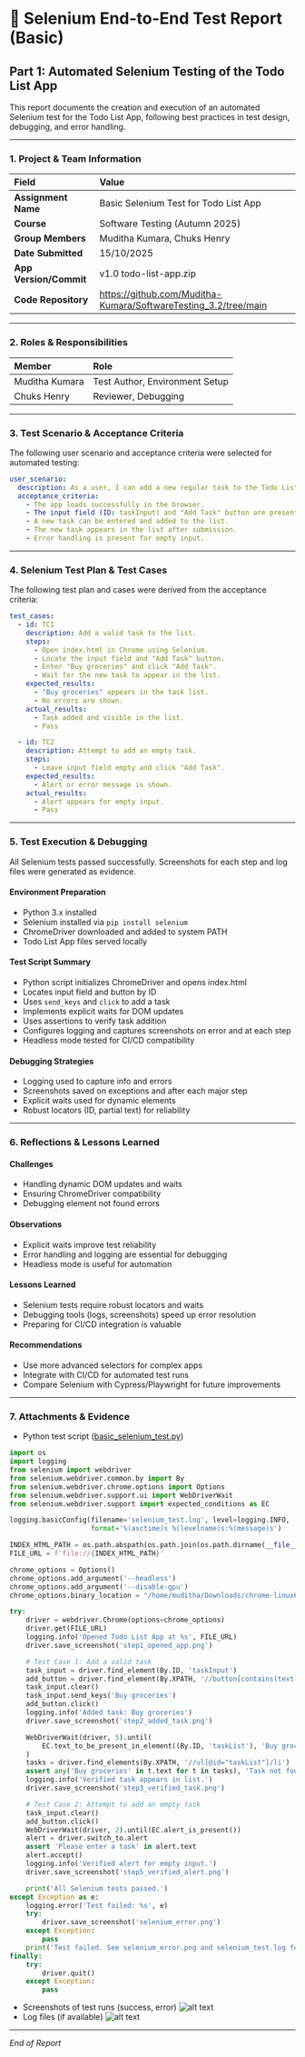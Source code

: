 # 📝 Selenium End-to-End Test Report (Basic)

## Part 1: Automated Selenium Testing of the Todo List App

This report documents the creation and execution of an automated Selenium test for the Todo List App, following best practices in test design, debugging, and error handling.

---

### 1. Project & Team Information

| Field | Value |
| :---- | :---- |
| **Assignment Name** | Basic Selenium Test for Todo List App |
| **Course** | Software Testing (Autumn 2025) |
| **Group Members** | Muditha Kumara, Chuks Henry |
| **Date Submitted** | 15/10/2025 |
| **App Version/Commit** | v1.0 todo-list-app.zip |
| **Code Repository** | https://github.com/Muditha-Kumara/SoftwareTesting_3.2/tree/main |

---

### 2. Roles & Responsibilities

| Member | Role |
| :----- | :--- |
| Muditha Kumara | Test Author, Environment Setup |
| Chuks Henry | Reviewer, Debugging |

---

### 3. Test Scenario & Acceptance Criteria

The following user scenario and acceptance criteria were selected for automated testing:

```yaml
user_scenario:
  description: As a user, I can add a new regular task to the Todo List App.
  acceptance_criteria:
    - The app loads successfully in the browser.
    - The input field (ID: taskInput) and "Add Task" button are present.
    - A new task can be entered and added to the list.
    - The new task appears in the list after submission.
    - Error handling is present for empty input.
```

---

### 4. Selenium Test Plan & Test Cases

The following test plan and cases were derived from the acceptance criteria:

```yaml
test_cases:
  - id: TC1
    description: Add a valid task to the list.
    steps:
      - Open index.html in Chrome using Selenium.
      - Locate the input field and "Add Task" button.
      - Enter "Buy groceries" and click "Add Task".
      - Wait for the new task to appear in the list.
    expected_results:
      - "Buy groceries" appears in the task list.
      - No errors are shown.
    actual_results:
      - Task added and visible in the list.
      - Pass

  - id: TC2
    description: Attempt to add an empty task.
    steps:
      - Leave input field empty and click "Add Task".
    expected_results:
      - Alert or error message is shown.
    actual_results:
      - Alert appears for empty input.
      - Pass
```

---

### 5. Test Execution & Debugging

All Selenium tests passed successfully. Screenshots for each step and log files were generated as evidence.

#### Environment Preparation
- Python 3.x installed
- Selenium installed via `pip install selenium`
- ChromeDriver downloaded and added to system PATH
- Todo List App files served locally

#### Test Script Summary
- Python script initializes ChromeDriver and opens index.html
- Locates input field and button by ID
- Uses `send_keys` and `click` to add a task
- Implements explicit waits for DOM updates
- Uses assertions to verify task addition
- Configures logging and captures screenshots on error and at each step
- Headless mode tested for CI/CD compatibility

#### Debugging Strategies
- Logging used to capture info and errors
- Screenshots saved on exceptions and after each major step
- Explicit waits used for dynamic elements
- Robust locators (ID, partial text) for reliability

---

### 6. Reflections & Lessons Learned

#### Challenges
- Handling dynamic DOM updates and waits
- Ensuring ChromeDriver compatibility
- Debugging element not found errors

#### Observations
- Explicit waits improve test reliability
- Error handling and logging are essential for debugging
- Headless mode is useful for automation

#### Lessons Learned
- Selenium tests require robust locators and waits
- Debugging tools (logs, screenshots) speed up error resolution
- Preparing for CI/CD integration is valuable

#### Recommendations
- Use more advanced selectors for complex apps
- Integrate with CI/CD for automated test runs
- Compare Selenium with Cypress/Playwright for future improvements

---

### 7. Attachments & Evidence

- Python test script ([basic_selenium_test.py](https://github.com/Muditha-Kumara/SoftwareTesting_3.2/blob/main/basic_selenium_test.py))

```python
import os
import logging
from selenium import webdriver
from selenium.webdriver.common.by import By
from selenium.webdriver.chrome.options import Options
from selenium.webdriver.support.ui import WebDriverWait
from selenium.webdriver.support import expected_conditions as EC

logging.basicConfig(filename='selenium_test.log', level=logging.INFO,
                    format='%(asctime)s %(levelname)s:%(message)s')

INDEX_HTML_PATH = os.path.abspath(os.path.join(os.path.dirname(__file__), 'index.html'))
FILE_URL = f'file://{INDEX_HTML_PATH}'

chrome_options = Options()
chrome_options.add_argument('--headless')
chrome_options.add_argument('--disable-gpu')
chrome_options.binary_location = "/home/muditha/Downloads/chrome-linux64/chrome"

try:
    driver = webdriver.Chrome(options=chrome_options)
    driver.get(FILE_URL)
    logging.info('Opened Todo List App at %s', FILE_URL)
    driver.save_screenshot('step1_opened_app.png')

    # Test Case 1: Add a valid task
    task_input = driver.find_element(By.ID, 'taskInput')
    add_button = driver.find_element(By.XPATH, '//button[contains(text(), "Add Task")]')
    task_input.clear()
    task_input.send_keys('Buy groceries')
    add_button.click()
    logging.info('Added task: Buy groceries')
    driver.save_screenshot('step2_added_task.png')

    WebDriverWait(driver, 5).until(
        EC.text_to_be_present_in_element((By.ID, 'taskList'), 'Buy groceries')
    )
    tasks = driver.find_elements(By.XPATH, '//ul[@id="taskList"]/li')
    assert any('Buy groceries' in t.text for t in tasks), 'Task not found in list!'
    logging.info('Verified task appears in list.')
    driver.save_screenshot('step3_verified_task.png')

    # Test Case 2: Attempt to add an empty task
    task_input.clear()
    add_button.click()
    WebDriverWait(driver, 2).until(EC.alert_is_present())
    alert = driver.switch_to.alert
    assert 'Please enter a task' in alert.text
    alert.accept()
    logging.info('Verified alert for empty input.')
    driver.save_screenshot('step5_verified_alert.png')

    print('All Selenium tests passed.')
except Exception as e:
    logging.error('Test failed: %s', e)
    try:
        driver.save_screenshot('selenium_error.png')
    except Exception:
        pass
    print('Test failed. See selenium_error.png and selenium_test.log for details.')
finally:
    try:
        driver.quit()
    except Exception:
        pass
```

- Screenshots of test runs (success, error)
![alt text](image-1.png)
- Log files (if available)
![alt text](image.png)

---

*End of Report*
